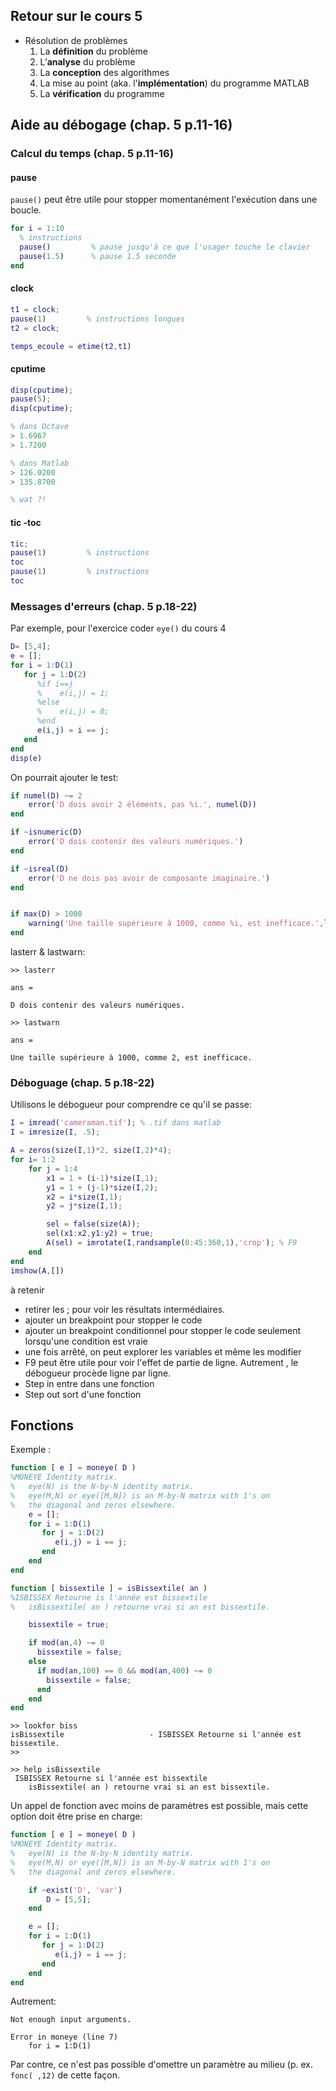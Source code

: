 ## Retour sur le cours 5
 * Résolution de problèmes
   1. La **définition** du problème
   2. L’**analyse** du problème
   3. La **conception** des algorithmes
   4. La mise au point (aka. l'**implémentation**) du programme MATLAB
   5. La **vérification** du programme

## Aide au débogage (chap. 5 p.11-16)

### Calcul du temps (chap. 5 p.11-16)

#### pause

```pause()``` peut être utile pour stopper momentanément l'exécution dans une boucle.

``` Matlab
for i = 1:10
  % instructions
  pause()         % pause jusqu'à ce que l'usager touche le clavier
  pause(1.5)      % pause 1.5 seconde
end
```

#### clock
``` Matlab
t1 = clock;
pause(1)         % instructions longues
t2 = clock;

temps_ecoule = etime(t2,t1)
```

#### cputime
``` Matlab
disp(cputime);
pause(5);
disp(cputime);

% dans Octave
> 1.6967
> 1.7200

% dans Matlab
> 126.0200
> 135.8700

% wat ?!
```

#### tic -toc
``` Matlab
tic;
pause(1)         % instructions
toc
pause(1)         % instructions
toc
```

### Messages d'erreurs (chap. 5 p.18-22)

Par exemple, pour l'exercice coder ```eye()``` du cours 4

``` Matlab
D= [5,4];
e = [];
for i = 1:D(1)
   for j = 1:D(2)
      %if i==j
      %    e(i,j) = 1;
      %else
      %    e(i,j) = 0;
      %end
      e(i,j) = i == j;
   end
end
disp(e)
```

On pourrait ajouter le test:

``` Matlab
if numel(D) ~= 2
    error('D dois avoir 2 éléments, pas %i.', numel(D))
end

if ~isnumeric(D)
    error('D dois contenir des valeurs numériques.')
end

if ~isreal(D)
    error('D ne dois pas avoir de composante imaginaire.')
end


if max(D) > 1000
    warning('Une taille supérieure à 1000, comme %i, est inefficace.',length(D))
end
```

lasterr & lastwarn:

```
>> lasterr

ans =

D dois contenir des valeurs numériques.

>> lastwarn

ans =

Une taille supérieure à 1000, comme 2, est inefficace.
```

### Déboguage (chap. 5 p.18-22)

Utilisons le débogueur pour comprendre ce qu'il se passe:

``` Matlab
I = imread('cameraman.tif'); % .tif dans matlab
I = imresize(I, .5);

A = zeros(size(I,1)*2, size(I,2)*4);
for i= 1:2
    for j = 1:4
        x1 = 1 + (i-1)*size(I,1);
        y1 = 1 + (j-1)*size(I,2);
        x2 = i*size(I,1);
        y2 = j*size(I,1);

        sel = false(size(A));
        sel(x1:x2,y1:y2) = true;
        A(sel) = imrotate(I,randsample(0:45:360,1),'crop'); % F9
    end
end
imshow(A,[])

```

à retenir
 * retirer les ; pour voir les résultats intermédiaires.
 * ajouter un breakpoint pour stopper le code
 * ajouter un breakpoint conditionnel pour stopper le code seulement lorsqu'une condition est vraie
 * une fois arrêté, on peut explorer les variables et même les modifier
 * F9 peut être utile pour voir l'effet de partie de ligne. Autrement , le débogueur procède ligne par ligne.
 * Step in entre dans une fonction
 * Step out sort d'une fonction

## Fonctions

Exemple :

``` Matlab
function [ e ] = moneye( D )
%MONEYE Identity matrix.
%   eye(N) is the N-by-N identity matrix.
%   eye(M,N) or eye([M,N]) is an M-by-N matrix with 1's on
%   the diagonal and zeros elsewhere.
    e = [];
    for i = 1:D(1)
       for j = 1:D(2)
          e(i,j) = i == j;
       end
    end
end
```


``` Matlab
function [ bissextile ] = isBissextile( an )
%ISBISSEX Retourne is l'année est bissextile
%   isBissextile( an ) retourne vrai si an est bissextile.

    bissextile = true;

    if mod(an,4) ~= 0
      bissextile = false;
    else
      if mod(an,100) == 0 && mod(an,400) ~= 0
        bissextile = false;
      end
    end
end
```

```
>> lookfor biss
isBissextile                   - ISBISSEX Retourne si l'année est bissextile.
>>

>> help isBissextile
 ISBISSEX Retourne si l'année est bissextile
    isBissextile( an ) retourne vrai si an est bissextile.
```

Un appel de fonction avec moins de paramètres est possible, mais cette option doit être prise en charge:

``` Matlab
function [ e ] = moneye( D )
%MONEYE Identity matrix.
%   eye(N) is the N-by-N identity matrix.
%   eye(M,N) or eye([M,N]) is an M-by-N matrix with 1's on
%   the diagonal and zeros elsewhere.

    if ~exist('D', 'var')
        D = [5,5];
    end

    e = [];
    for i = 1:D(1)
       for j = 1:D(2)
          e(i,j) = i == j;
       end
    end
end
```

Autrement:

```
Not enough input arguments.

Error in moneye (line 7)
    for i = 1:D(1)
```

Par contre, ce n'est pas possible d'omettre un paramètre au milieu (p. ex. ```fonc( ,12)``` de cette façon.
